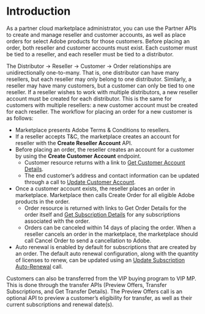 # Introduction

As a partner cloud marketplace administrator, you can use the Partner APIs to create and manage reseller and customer accounts, as well as place orders for select Adobe products for those customers. Before placing an order, both reseller and customer accounts must exist. Each customer must be tied to a reseller, and each reseller must be tied to a distributor.

The Distributor → Reseller → Customer → Order relationships are unidirectionally one-to-many. That is, one distributor can have many resellers, but each reseller may only belong to one distributor. Similarly, a reseller may have many customers, but a customer can only be tied to one reseller. If a reseller wishes to work with multiple distributors, a new reseller account must be created for each distributor. This is the same for customers with multiple resellers: a new customer account must be created for each reseller. The workflow for placing an order for a new customer is as follows:

* Marketplace presents Adobe Terms & Conditions to resellers.
* If a reseller accepts T&C, the marketplace creates an account for reseller with the **Create Reseller Account** API.
* Before placing an order, the reseller creates an account for a customer by using the **Create Customer Account** endpoint.
  * Customer resource returns with a link to [Get Customer Account Details](./customer_account/get_customer_account.md).
  * The end customer’s address and contact information can be updated through a call to [Update Customer Account](./customer_account/update_customer_account.md).
* Once a customer account exists, the reseller places an order in marketplace. Marketplace then calls Create Order for all eligible Adobe products in the order.
  * Order resource is returned with links to Get Order Details for the order itself and [Get Subscription Details](./subscription_management/get_details.md) for any subscriptions associated with the order.
  * Orders can be canceled within 14 days of placing the order. When a reseller cancels an order in the marketplace, the marketplace should call Cancel Order to send a cancellation to Adobe.
* Auto renewal is enabled by default for subscriptions that are created by an order. The default auto renewal configuration, along with the quantity of licenses to renew, can be updated using an [Update Subscription Auto-Renewal](./subscription_management/update_auto_renewal.md) call.

Customers can also be transferred from the VIP buying program to VIP MP. This is done through the transfer APIs (Preview Offers, Transfer Subscriptions, and Get Transfer Details). The Preview Offers call is an optional API to preview a customer’s eligibility for transfer, as well as their current subscriptions and renewal date(s).

